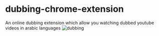 # dubbing-chrome-extension  

An online dubbing extension which allow you watching dubbed youtube videos in arabic languages
![dubbing](https://lh3.googleusercontent.com/yMl8-2K86AozYmO7hRdrE9N3FaHJy3A3ir0IIvYUuxvCzB89TzXBJxEgm2gusz0UVh-FN4bixSOMNLAsHz7JVoA9=s128-rw)
